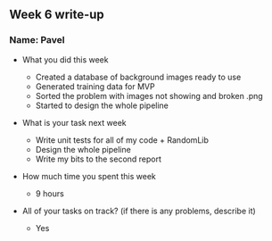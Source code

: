 ## Week 6 write-up

### Name: Pavel

- What you did this week

    - Created a database of background images ready to use
    - Generated training data for MVP
    - Sorted the problem with images not showing and broken .png
    - Started to design the whole pipeline

- What is your task next week

  - Write unit tests for all of my code + RandomLib
  - Design the whole pipeline
  - Write my bits to the second report

- How much time you spent this week

  - 9 hours

- All of your tasks on track? (if there is any problems, describe it)
  - Yes
